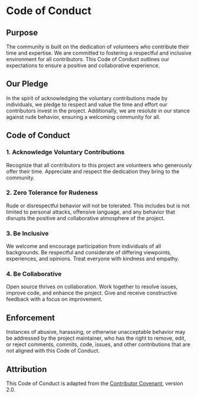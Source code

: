 # Code of Conduct

## Purpose

The community is built on the dedication of volunteers who contribute their time and expertise. We are committed to fostering a respectful and inclusive environment for all contributors. This Code of Conduct outlines our expectations to ensure a positive and collaborative experience.

## Our Pledge

In the spirit of acknowledging the voluntary contributions made by individuals, we pledge to respect and value the time and effort our contributors invest in the project. Additionally, we are resolute in our stance against rude behavior, ensuring a welcoming community for all.

## Code of Conduct

### 1. Acknowledge Voluntary Contributions

Recognize that all contributors to this project are volunteers who generously offer their time. Appreciate and respect the dedication they bring to the community.

### 2. Zero Tolerance for Rudeness

Rude or disrespectful behavior will not be tolerated. This includes but is not limited to personal attacks, offensive language, and any behavior that disrupts the positive and collaborative atmosphere of the project.

### 3. Be Inclusive

We welcome and encourage participation from individuals of all backgrounds. Be respectful and considerate of differing viewpoints, experiences, and opinions. Treat everyone with kindness and empathy.

### 4. Be Collaborative

Open source thrives on collaboration. Work together to resolve issues, improve code, and enhance the project. Give and receive constructive feedback with a focus on improvement.

## Enforcement

Instances of abusive, harassing, or otherwise unacceptable behavior may be addressed by the project maintainer, who has the right to remove, edit, or reject comments, commits, code, issues, and other contributions that are not aligned with this Code of Conduct.

## Attribution

This Code of Conduct is adapted from the [Contributor Covenant](https://www.contributor-covenant.org), version 2.0.
